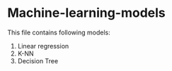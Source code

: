 # Machine-learning-models

This file contains following models:


1. Linear regression
2. K-NN 
3. Decision Tree
